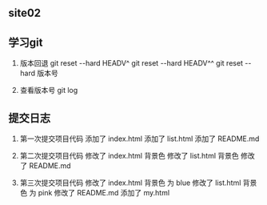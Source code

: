 ## site02

## 学习git 
1. 版本回退
	 git reset --hard HEADV^
	 git reset --hard HEADV^^
	 git reset --hard 版本号

2. 查看版本号
	 git log




## 提交日志
1. 第一次提交项目代码
	添加了 index.html 
	添加了 list.html 
	添加了 README.md

2. 第二次提交项目代码
	修改了 index.html 背景色
	修改了 list.html  背景色
	修改了 README.md


3. 第三次提交项目代码
	修改了 index.html 背景色 为 blue
	修改了 list.html  背景色 为 pink
	修改了 README.md
	添加了 my.html
